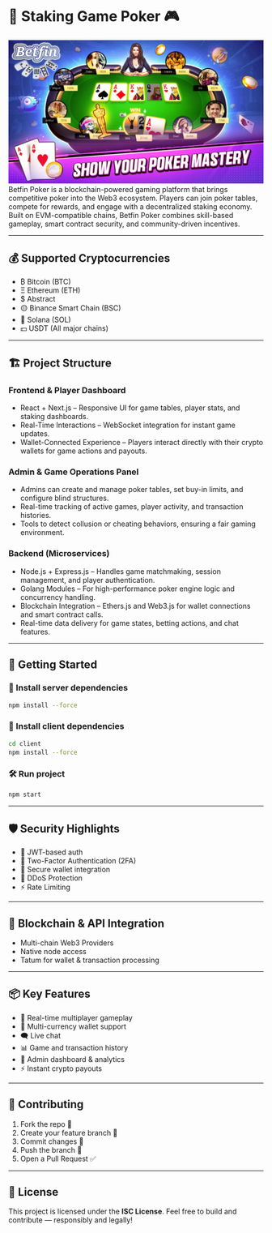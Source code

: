 # 🎰 Staking Game Poker 🎮
![](client/src/assets/game/loading-background.jpg)
Betfin Poker is a blockchain-powered gaming platform that brings competitive poker into the Web3 ecosystem. 
Players can join poker tables, compete for rewards, and engage with a decentralized staking economy. 
Built on EVM-compatible chains, Betfin Poker combines skill-based gameplay, smart contract security, and community-driven incentives.

---

## 💰 Supported Cryptocurrencies

* ₿ Bitcoin (BTC)
* Ξ Ethereum (ETH)
* $ Abstract
* 🟡 Binance Smart Chain (BSC)
* 🔷 Solana (SOL)
* 💵 USDT (All major chains)

---

## 🏗️ Project Structure

### Frontend & Player Dashboard

* React + Next.js – Responsive UI for game tables, player stats, and staking dashboards.
* Real-Time Interactions – WebSocket integration for instant game updates.
* Wallet-Connected Experience – Players interact directly with their crypto wallets for game actions and payouts.

### Admin & Game Operations Panel

* Admins can create and manage poker tables, set buy-in limits, and configure blind structures.
* Real-time tracking of active games, player activity, and transaction histories.
* Tools to detect collusion or cheating behaviors, ensuring a fair gaming environment.

### Backend (Microservices)

* Node.js + Express.js – Handles game matchmaking, session management, and player authentication.
* Golang Modules – For high-performance poker engine logic and concurrency handling.
* Blockchain Integration – Ethers.js and Web3.js for wallet connections and smart contract calls.
* Real-time data delivery for game states, betting actions, and chat features.

---

## 🚀 Getting Started

### 🧠 Install server dependencies

```bash
npm install --force
```

### 🎨 Install client dependencies

```bash
cd client
npm install --force
```

### 🛠️ Run project

```bash
npm start
```

---

## 🛡️ Security Highlights

* 🔐 JWT-based auth
* 🧪 Two-Factor Authentication (2FA)
* 🔗 Secure wallet integration
* 🛑 DDoS Protection
* ⚡ Rate Limiting

---

## 🌉 Blockchain & API Integration

* Multi-chain Web3 Providers
* Native node access
* Tatum for wallet & transaction processing

---

## 📦 Key Features

* 🔁 Real-time multiplayer gameplay
* 👛 Multi-currency wallet support
* 🗨️ Live chat
* 📊 Game and transaction history
* 🧾 Admin dashboard & analytics
* ⚡ Instant crypto payouts

---

## 🤝 Contributing

1. Fork the repo 🍴
2. Create your feature branch 🌱
3. Commit changes 💾
4. Push the branch 🚀
5. Open a Pull Request ✅

---

## 📄 License

This project is licensed under the **ISC License**.
Feel free to build and contribute — responsibly and legally!

